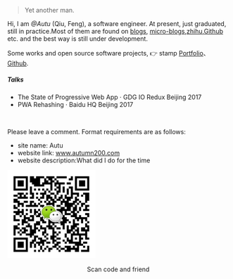 

> Yet another man.


Hi, I am *@Autu* (Qiu, Feng), a software engineer. At present, just graduated, still in practice.Most of them are found on [blogs](http://autumn200.com/), [micro-blogs](weibo.com/huxpro),[zhihu](https://www.zhihu.com/people/autumn-18-56/activities),[Github](https://github.com/AutumnQFeng)   etc. and the best way is still under development.

Some works and open source software projects, 👉 stamp  [Portfolio](/portfolio)、[Github](https://github.com/AutumnQFeng).


##### Talks


- The State of Progressive Web App · GDG IO Redux Beijing 2017
- PWA Rehashing · Baidu HQ Beijing 2017

<br>

Please leave a comment. Format requirements are as follows:

- site name: Autu
- website link: www.autumn200.com
- website description:What did I do for the time


![](/img/about-wechat.jpg)
<center>Scan code and friend</center>